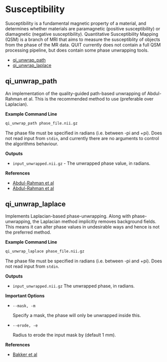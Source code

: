 # Susceptibility

Susceptibility is a fundamental magnetic property of a material, and determines whether materials are paramagnetic (positive susceptibility) or diamagnetic (negative susceptibility). Quantitative Susceptibility Mapping (QSM) is a branch of MRI that aims to measure the susceptiblity of objects from the phase of the MR data. QUIT currently does not contain a full QSM processing pipeline, but does contain some phase unwrapping tools.

* [qi_unwrap_path](#qi_unwrap_laplace)
* [qi_unwrap_laplace](#qi_unwrap_path)

## qi_unwrap_path

An implementation of the quality-guided path-based unwrapping of Abdul-Rahman et al. This is the recommended method to use (preferable over Laplacian).

**Example Command Line**

```bash
qi_unwrap_path phase_file.nii.gz
```

The phase file must be specified in radians (i.e. between -pi and +pi). Does not read input from `stdin`, and currently there are no arguments to control the algorithms behaviour.

**Outputs**

* `input_unwrapped.nii.gz` - The unwrapped phase value, in radians.

**References**

- [Abdul-Rahman et al][1]
- [Abdul-Rahman et al][2]

[1]: http://ao.osa.org/abstract.cfm?URI=ao-46-26-6623
[2]: http://ao.osa.org/abstract.cfm?URI=ao-48-23-4582

## qi_unwrap_laplace

Implements Laplacian-based phase-unwrapping. Along with phase-unwrapping, the Laplacian method implicitly removes background fields. This means it can alter phase values in undesirable ways and hence is not the preferred method.

**Example Command Line**

```bash
qi_unwrap_laplace phase_file.nii.gz
```

The phase file must be specified in radians (i.e. between -pi and +pi). Does not read input from `stdin`.

**Outputs**

* `input_unwrapped.nii.gz` The unwrapped phase, in radians.

**Important Options**

* `--mask, -m`

    Specify a mask, the phase will only be unwrapped inside this.

* `--erode, -e`

    Radius to erode the input mask by (default 1 mm).

**References**

- [Bakker et al][1]

[1]: http://linkinghub.elsevier.com/retrieve/pii/S0730725X12000124